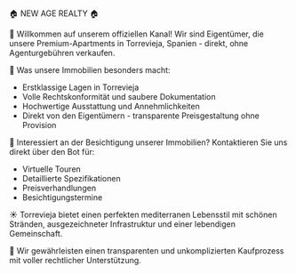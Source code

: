 🏠 NEW AGE REALTY 🏠

👋 Willkommen auf unserem offiziellen Kanal! Wir sind Eigentümer, die unsere Premium-Apartments in Torrevieja, Spanien - direkt, ohne Agenturgebühren verkaufen.

🔑 Was unsere Immobilien besonders macht:
- Erstklassige Lagen in Torrevieja
- Volle Rechtskonformität und saubere Dokumentation
- Hochwertige Ausstattung und Annehmlichkeiten
- Direkt von den Eigentümern - transparente Preisgestaltung ohne Provision

🏡 Interessiert an der Besichtigung unserer Immobilien? Kontaktieren Sie uns direkt über den Bot für:
- Virtuelle Touren
- Detaillierte Spezifikationen
- Preisverhandlungen
- Besichtigungstermine

☀️ Torrevieja bietet einen perfekten mediterranen Lebensstil mit schönen Stränden, ausgezeichneter Infrastruktur und einer lebendigen Gemeinschaft.

💼 Wir gewährleisten einen transparenten und unkomplizierten Kaufprozess mit voller rechtlicher Unterstützung.

